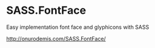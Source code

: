 # SASS.FontFace
Easy implementation font face and glyphicons with SASS

http://onurodemis.com/SASS.FontFace/
